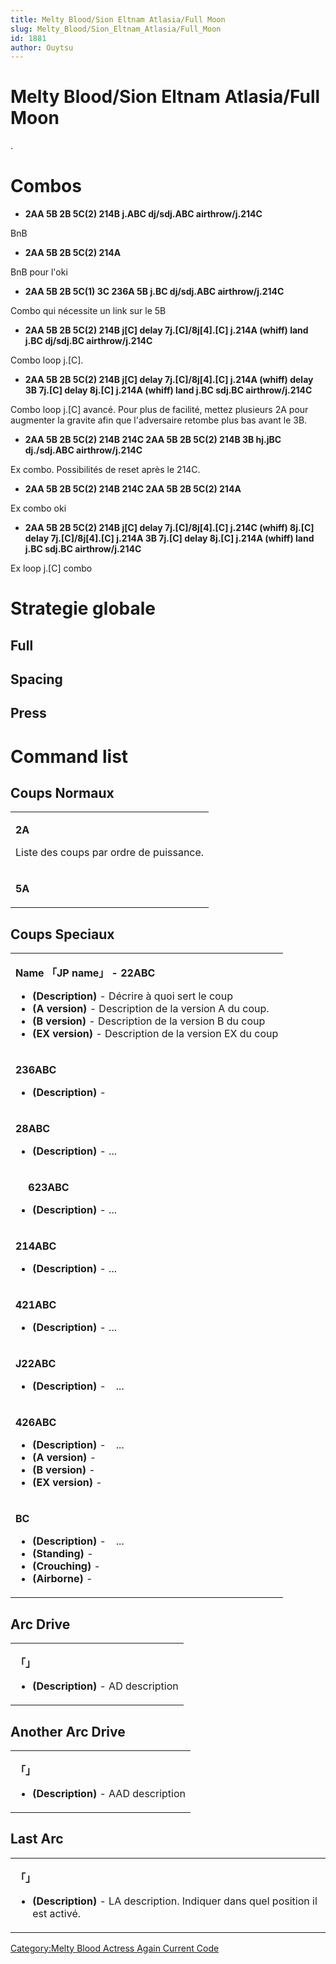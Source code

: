 ```yaml
---
title: Melty Blood/Sion Eltnam Atlasia/Full Moon
slug: Melty_Blood/Sion_Eltnam_Atlasia/Full_Moon
id: 1881
author: Ouytsu
---
```


# Melty Blood/Sion Eltnam Atlasia/Full Moon

.

# Combos

- **2AA 5B 2B 5C(2) 214B j.ABC dj/sdj.ABC airthrow/j.214C**

  
BnB

- **2AA 5B 2B 5C(2) 214A**

  
BnB pour l'oki

- **2AA 5B 2B 5C(1) 3C 236A 5B j.BC dj/sdj.ABC airthrow/j.214C**

  
Combo qui nécessite un link sur le 5B

- **2AA 5B 2B 5C(2) 214B j\[C\] delay 7j.\[C\]/8j\[4\].\[C\] j.214A
  (whiff) land j.BC dj/sdj.BC airthrow/j.214C**

  
Combo loop j.\[C\].

- **2AA 5B 2B 5C(2) 214B j\[C\] delay 7j.\[C\]/8j\[4\].\[C\] j.214A
  (whiff) delay 3B 7j.\[C\] delay 8j.\[C\] j.214A (whiff) land j.BC
  sdj.BC airthrow/j.214C**

  
Combo loop j.\[C\] avancé. Pour plus de facilité, mettez plusieurs 2A
pour augmenter la gravite afin que l'adversaire retombe plus bas avant
le 3B.

- **2AA 5B 2B 5C(2) 214B 214C 2AA 5B 2B 5C(2) 214B 3B hj.jBC dj./sdj.ABC
  airthrow/j.214C**

  
Ex combo. Possibilités de reset après le 214C.

- **2AA 5B 2B 5C(2) 214B 214C 2AA 5B 2B 5C(2) 214A**

  
Ex combo oki

- **2AA 5B 2B 5C(2) 214B j\[C\] delay 7j.\[C\]/8j\[4\].\[C\] j.214C
  (whiff) 8j.\[C\] delay 7j.\[C\]/8j\[4\].\[C\] j.214A 3B 7j.\[C\] delay
  8j.\[C\] j.214A (whiff) land j.BC sdj.BC airthrow/j.214C**

  
Ex loop j.\[C\] combo

# Strategie globale

## Full

## Spacing

## Press

# Command list

## Coups Normaux

<table>
<tbody>
<tr class="odd">
<td><p><strong>2A</strong></p>
<p>Liste des coups par ordre de puissance.</p></td>
</tr>
<tr class="even">
<td><p><strong>5A</strong></p></td>
</tr>
</tbody>
</table>

## Coups Speciaux

<table>
<tbody>
<tr class="odd">
<td><p><strong>Name 「JP name」 - 22ABC</strong></p>
<ul>
<li><strong>(Description)</strong> - Décrire à quoi sert le coup</li>
<li><strong>(A version)</strong> - Description de la version A du
coup.</li>
<li><strong>(B version)</strong> - Description de la version B du
coup</li>
<li><strong>(EX version)</strong> - Description de la version EX du
coup</li>
</ul></td>
</tr>
<tr class="even">
<td><p><strong>236ABC</strong></p>
<ul>
<li><strong>(Description)</strong> -</li>
</ul></td>
</tr>
<tr class="odd">
<td><p><strong>28ABC</strong></p>
<ul>
<li><strong>(Description)</strong> - ...</li>
</ul></td>
</tr>
<tr class="even">
<td><p><strong>　 623ABC</strong></p>
<ul>
<li><strong>(Description)</strong> - ...</li>
</ul></td>
</tr>
<tr class="odd">
<td><p><strong>214ABC</strong></p>
<ul>
<li><strong>(Description)</strong> - ...</li>
</ul></td>
</tr>
<tr class="even">
<td><p><strong>421ABC</strong></p>
<ul>
<li><strong>(Description)</strong> - ...</li>
</ul></td>
</tr>
<tr class="odd">
<td><p><strong>J22ABC</strong></p>
<ul>
<li><strong>(Description)</strong> -　...</li>
</ul></td>
</tr>
<tr class="even">
<td><p><strong>426ABC</strong></p>
<ul>
<li><strong>(Description)</strong> -　...</li>
<li><strong>(A version)</strong> -</li>
<li><strong>(B version)</strong> -</li>
<li><strong>(EX version)</strong> -</li>
</ul></td>
</tr>
<tr class="odd">
<td><p><strong>BC</strong></p>
<ul>
<li><strong>(Description)</strong> -　...</li>
<li><strong>(Standing)</strong> -</li>
<li><strong>(Crouching)</strong> -</li>
<li><strong>(Airborne)</strong> -</li>
</ul></td>
</tr>
</tbody>
</table>

## Arc Drive

<table>
<tbody>
<tr class="odd">
<td><p><strong>「」</strong></p>
<ul>
<li><strong>(Description)</strong> - AD description</li>
</ul></td>
</tr>
</tbody>
</table>

## Another Arc Drive

<table>
<tbody>
<tr class="odd">
<td><p><strong>「」</strong></p>
<ul>
<li><strong>(Description)</strong> - AAD description</li>
</ul></td>
</tr>
</tbody>
</table>

## Last Arc

<table>
<tbody>
<tr class="odd">
<td><p><strong>「」</strong></p>
<ul>
<li><strong>(Description)</strong> - LA description. Indiquer dans quel
position il est activé.</li>
</ul></td>
</tr>
</tbody>
</table>

[Category:Melty Blood Actress Again Current
Code](Category:Melty_Blood_Actress_Again_Current_Code "wikilink")
